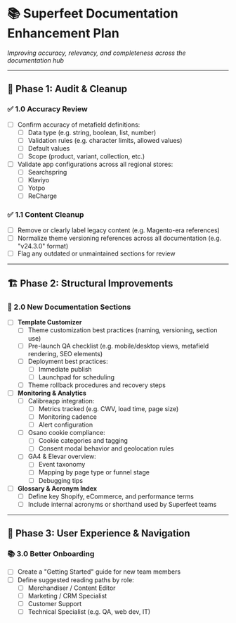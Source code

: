 # 📚 Superfeet Documentation Enhancement Plan  
_Improving accuracy, relevancy, and completeness across the documentation hub_

---

## 🧭 Phase 1: Audit & Cleanup

### ✅ 1.0 Accuracy Review
- [ ] Confirm accuracy of metafield definitions:
  - [ ] Data type (e.g. string, boolean, list, number)
  - [ ] Validation rules (e.g. character limits, allowed values)
  - [ ] Default values
  - [ ] Scope (product, variant, collection, etc.)
- [ ] Validate app configurations across all regional stores:
  - [ ] Searchspring
  - [ ] Klaviyo
  - [ ] Yotpo
  - [ ] ReCharge

### ✅ 1.1 Content Cleanup
- [ ] Remove or clearly label legacy content (e.g. Magento-era references)
- [ ] Normalize theme versioning references across all documentation (e.g. "v24.3.0" format)
- [ ] Flag any outdated or unmaintained sections for review

---

## 🏗️ Phase 2: Structural Improvements

### 📘 2.0 New Documentation Sections
- [ ] **Template Customizer**
  - [ ] Theme customization best practices (naming, versioning, section use)
  - [ ] Pre-launch QA checklist (e.g. mobile/desktop views, metafield rendering, SEO elements)
  - [ ] Deployment best practices:
    - [ ] Immediate publish
    - [ ] Launchpad for scheduling
  - [ ] Theme rollback procedures and recovery steps

- [ ] **Monitoring & Analytics**
  - [ ] Calibreapp integration:
    - [ ] Metrics tracked (e.g. CWV, load time, page size)
    - [ ] Monitoring cadence
    - [ ] Alert configuration
  - [ ] Osano cookie compliance:
    - [ ] Cookie categories and tagging
    - [ ] Consent modal behavior and geolocation rules
  - [ ] GA4 & Elevar overview:
    - [ ] Event taxonomy
    - [ ] Mapping by page type or funnel stage
    - [ ] Debugging tips

- [ ] **Glossary & Acronym Index**
  - [ ] Define key Shopify, eCommerce, and performance terms
  - [ ] Include internal acronyms or shorthand used by Superfeet teams

---

## 👥 Phase 3: User Experience & Navigation

### 📚 3.0 Better Onboarding
- [ ] Create a "Getting Started" guide for new team members
- [ ] Define suggested reading paths by role:
  - [ ] Merchandiser / Content Editor
  - [ ] Marketing / CRM Specialist
  - [ ] Customer Support
  - [ ] Technical Specialist (e.g. QA, web dev, IT)